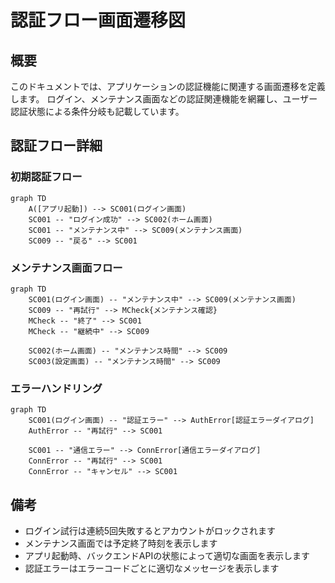 # 認証フロー画面遷移図

## 概要

<!--
このドキュメントでは、アプリケーションの認証に関連する画面遷移を詳細に記載します。
ユーザー認証、アカウント登録、パスワードリセットなどの認証関連機能の画面遷移フローを定義します。
メインの[画面遷移図](./screen_flow.md)の一部として参照されます。
-->

このドキュメントでは、アプリケーションの認証機能に関連する画面遷移を定義します。
ログイン、メンテナンス画面などの認証関連機能を網羅し、ユーザー認証状態による条件分岐も記載しています。

## 認証フロー詳細

### 初期認証フロー

```mermaid
graph TD
    A([アプリ起動]) --> SC001(ログイン画面)
    SC001 -- "ログイン成功" --> SC002(ホーム画面)
    SC001 -- "メンテナンス中" --> SC009(メンテナンス画面)
    SC009 -- "戻る" --> SC001
```

### メンテナンス画面フロー

```mermaid
graph TD
    SC001(ログイン画面) -- "メンテナンス中" --> SC009(メンテナンス画面)
    SC009 -- "再試行" --> MCheck{メンテナンス確認}
    MCheck -- "終了" --> SC001
    MCheck -- "継続中" --> SC009
    
    SC002(ホーム画面) -- "メンテナンス時間" --> SC009
    SC003(設定画面) -- "メンテナンス時間" --> SC009
```

### エラーハンドリング

```mermaid
graph TD
    SC001(ログイン画面) -- "認証エラー" --> AuthError[認証エラーダイアログ]
    AuthError -- "再試行" --> SC001
    
    SC001 -- "通信エラー" --> ConnError[通信エラーダイアログ]
    ConnError -- "再試行" --> SC001
    ConnError -- "キャンセル" --> SC001
```

## 備考

- ログイン試行は連続5回失敗するとアカウントがロックされます
- メンテナンス画面では予定終了時刻を表示します
- アプリ起動時、バックエンドAPIの状態によって適切な画面を表示します
- 認証エラーはエラーコードごとに適切なメッセージを表示します
